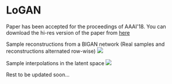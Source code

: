 # LoGAN

Paper has been accepted for the proceedings of AAAI'18.
You can download the hi-res version of the paper from [here](https://drive.google.com/open?id=1Id74f6tyhKuhENDQMTEqwJHkW1V0LW7A)

Sample reconstructions from a BIGAN network
(Real samples and reconstructions alternated row-wise)
![](images/regenerations.png?raw=true)

Sample interpolations in the latent space
![](images/interpolations.png?raw=true)

Rest to be updated soon...
